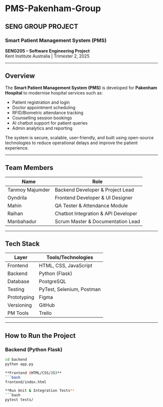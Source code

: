 # PMS-Pakenham-Group  
## SENG GROUP PROJECT  
### Smart Patient Management System (PMS)  
**SENG205 – Software Engineering Project**  
Kent Institute Australia | Trimester 2, 2025  

---

## Overview

The **Smart Patient Management System (PMS)** is developed for **Pakenham Hospital** to modernise hospital services such as:

- Patient registration and login  
- Doctor appointment scheduling  
- RFID/Biometric attendance tracking  
- Counselling session bookings  
- AI chatbot support for patient queries  
- Admin analytics and reporting  

The system is secure, scalable, user-friendly, and built using open-source technologies to reduce operational delays and improve the patient experience.

---

## Team Members

| Name               | Role                                 |
|--------------------|--------------------------------------|
| Tanmoy Majumder    | Backend Developer & Project Lead     |
| Oyndrila           | Frontend Developer & UI Designer     |
| Mahin              | QA Tester & Attendance Module        |
| Raihan             | Chatbot Integration & API Developer  |
| Manbahadur         | Scrum Master & Documentation Lead    |

---

## Tech Stack

| Layer       | Tools/Technologies                       |
|-------------|------------------------------------------|
| Frontend    | HTML, CSS, JavaScript                    |
| Backend     | Python (Flask)                           |
| Database    | PostgreSQL                               |
| Testing     | PyTest, Selenium, Postman                |
| Prototyping | Figma                                    |
| Versioning  | GitHub                                   |
| PM Tools    | Trello                                   |

---

##  How to Run the Project

###  Backend (Python Flask)
```bash
cd backend
python app.py

**Frontend (HTML/CSS/JS)**
```bash
frontend/index.html

**Run Unit & Integration Tests**
```bash
pytest tests/


